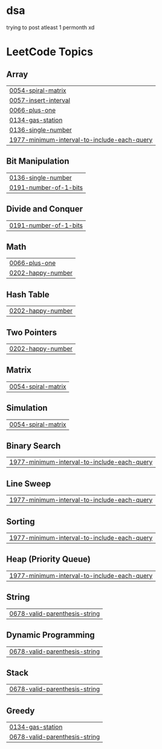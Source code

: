# dsa
trying to post atleast 1 permonth xd 

<!---LeetCode Topics Start-->
# LeetCode Topics
## Array
|  |
| ------- |
| [0054-spiral-matrix](https://github.com/deepakpoojary/dsa/tree/master/0054-spiral-matrix) |
| [0057-insert-interval](https://github.com/deepakpoojary/dsa/tree/master/0057-insert-interval) |
| [0066-plus-one](https://github.com/deepakpoojary/dsa/tree/master/0066-plus-one) |
| [0134-gas-station](https://github.com/deepakpoojary/dsa/tree/master/0134-gas-station) |
| [0136-single-number](https://github.com/deepakpoojary/dsa/tree/master/0136-single-number) |
| [1977-minimum-interval-to-include-each-query](https://github.com/deepakpoojary/dsa/tree/master/1977-minimum-interval-to-include-each-query) |
## Bit Manipulation
|  |
| ------- |
| [0136-single-number](https://github.com/deepakpoojary/dsa/tree/master/0136-single-number) |
| [0191-number-of-1-bits](https://github.com/deepakpoojary/dsa/tree/master/0191-number-of-1-bits) |
## Divide and Conquer
|  |
| ------- |
| [0191-number-of-1-bits](https://github.com/deepakpoojary/dsa/tree/master/0191-number-of-1-bits) |
## Math
|  |
| ------- |
| [0066-plus-one](https://github.com/deepakpoojary/dsa/tree/master/0066-plus-one) |
| [0202-happy-number](https://github.com/deepakpoojary/dsa/tree/master/0202-happy-number) |
## Hash Table
|  |
| ------- |
| [0202-happy-number](https://github.com/deepakpoojary/dsa/tree/master/0202-happy-number) |
## Two Pointers
|  |
| ------- |
| [0202-happy-number](https://github.com/deepakpoojary/dsa/tree/master/0202-happy-number) |
## Matrix
|  |
| ------- |
| [0054-spiral-matrix](https://github.com/deepakpoojary/dsa/tree/master/0054-spiral-matrix) |
## Simulation
|  |
| ------- |
| [0054-spiral-matrix](https://github.com/deepakpoojary/dsa/tree/master/0054-spiral-matrix) |
## Binary Search
|  |
| ------- |
| [1977-minimum-interval-to-include-each-query](https://github.com/deepakpoojary/dsa/tree/master/1977-minimum-interval-to-include-each-query) |
## Line Sweep
|  |
| ------- |
| [1977-minimum-interval-to-include-each-query](https://github.com/deepakpoojary/dsa/tree/master/1977-minimum-interval-to-include-each-query) |
## Sorting
|  |
| ------- |
| [1977-minimum-interval-to-include-each-query](https://github.com/deepakpoojary/dsa/tree/master/1977-minimum-interval-to-include-each-query) |
## Heap (Priority Queue)
|  |
| ------- |
| [1977-minimum-interval-to-include-each-query](https://github.com/deepakpoojary/dsa/tree/master/1977-minimum-interval-to-include-each-query) |
## String
|  |
| ------- |
| [0678-valid-parenthesis-string](https://github.com/deepakpoojary/dsa/tree/master/0678-valid-parenthesis-string) |
## Dynamic Programming
|  |
| ------- |
| [0678-valid-parenthesis-string](https://github.com/deepakpoojary/dsa/tree/master/0678-valid-parenthesis-string) |
## Stack
|  |
| ------- |
| [0678-valid-parenthesis-string](https://github.com/deepakpoojary/dsa/tree/master/0678-valid-parenthesis-string) |
## Greedy
|  |
| ------- |
| [0134-gas-station](https://github.com/deepakpoojary/dsa/tree/master/0134-gas-station) |
| [0678-valid-parenthesis-string](https://github.com/deepakpoojary/dsa/tree/master/0678-valid-parenthesis-string) |
<!---LeetCode Topics End-->